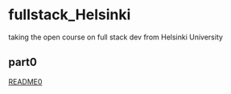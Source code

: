 # fullstack_Helsinki
taking the open course on full stack dev from Helsinki University

## part0 

[README0](https://github.com/quemeraisc/fullstack_Helsinki/blob/main/part0/README0.md)